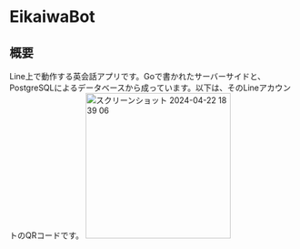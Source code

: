 # EikaiwaBot

## 概要
 Line上で動作する英会話アプリです。Goで書かれたサーバーサイドと、PostgreSQLによるデータベースから成っています。以下は、そのLineアカウントのQRコードです。
 <img width="255" alt="スクリーンショット 2024-04-22 18 39 06" src="https://github.com/IkkiKyomoto/eikaiwabot/assets/112067455/57c78719-7572-4a38-ad3a-1f0c68eaa423">

